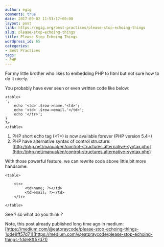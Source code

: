 ```yaml
---
author: egig
comments: true
date: 2017-09-02 11:53:17+00:00
layout: post
link: https://egig.org/best-practices/please-stop-echoing-things
slug: please-stop-echoing-things
title: Please Stop Echoing Things
wordpress_id: 65
categories:
- Best Practices
tags:
- PHP
---
```


For my little brother who likes to embedding PHP to html but not sure how to do it nicely.

You probably have ever seen or even written code like below:
<!-- more -->


    
    
    <table>
    ';
        echo '<td>'.$row->name.'<td>';
        echo '<td>'.$row->email.'</td>';
        echo '</tr>';
    }
    ?>
    </table>
    



   1. PHP short echo tag (<?=) is now available forever (PHP version 5.4+)
   2. PHP have alternative syntax of control structure: [http://php.net/manual/en/control-structures.alternative-syntax.php](http://php.net/manual/en/control-structures.alternative-syntax.php)

With those powerful feature, we can rewrite code above little bit more handsome:


    
    
    <table>
      
        <tr>
             <td>name; ?></td>
             <td>email; ?></td>
        </tr>
      
    </table>
    



See ? so what do you think ?

Note, this post already published long time ago in medium:
[https://medium.com/@eatpraycode/please-stop-echoing-things-1dde8ff57d71](https://medium.com/@eatpraycode/please-stop-echoing-things-1dde8ff57d71)
